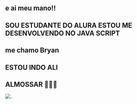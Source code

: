 ## e ai meu mano!!
## SOU ESTUDANTE DO ALURA ESTOU ME DESENVOLVENDO NO JAVA SCRIPT
## me chamo Bryan
## ESTOU INDO ALI
## ALMOSSAR 👳🏿‍♀️



![.](https://media.tenor.com/gf_-X6I29z8AAAAd/smurf-cat-smurf.gif).






